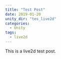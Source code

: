 ```yaml
---
title: "Test Post"
date: 2019-01-20
unity_dir: "tes_live2d"
categories:
  - Unity
tags:
  - live2d
---
```


This is a live2d test post.
